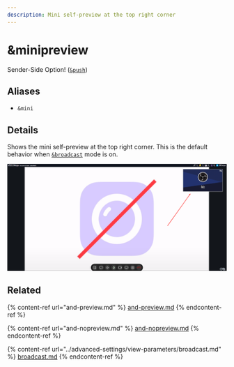 ```yaml
---
description: Mini self-preview at the top right corner
---
```


# \&minipreview

Sender-Side Option! ([`&push`](push.md))

## Aliases

* `&mini`

## Details

Shows the mini self-preview at the top right corner. This is the default behavior when [`&broadcast`](../advanced-settings/view-parameters/broadcast.md) mode is on.

![](<../.gitbook/assets/image (12).png>)

## Related

{% content-ref url="and-preview.md" %}
[and-preview.md](and-preview.md)
{% endcontent-ref %}

{% content-ref url="and-nopreview.md" %}
[and-nopreview.md](and-nopreview.md)
{% endcontent-ref %}

{% content-ref url="../advanced-settings/view-parameters/broadcast.md" %}
[broadcast.md](../advanced-settings/view-parameters/broadcast.md)
{% endcontent-ref %}
